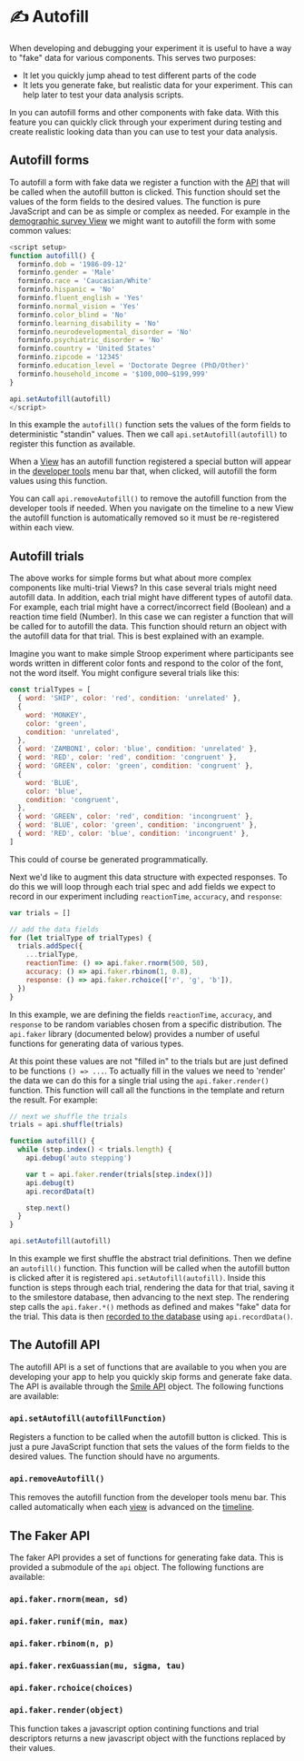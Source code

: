 # :writing_hand: Autofill

When developing and debugging your experiment it is useful to have a way to
"fake" data for various components. This serves two purposes:

- It let you quickly jump ahead to test different parts of the code
- It lets you generate fake, but realistic data for your experiment. This can
  help later to test your data analysis scripts.

In <SmileText/> you can autofill forms and other components with fake data. With
this feature you can quickly click through your experiment during testing and
create realistic looking data than you can use to test your data analysis.

## Autofill forms

To autofill a form with fake data we register a function with the [API](/api)
that will be called when the autofill button is clicked. This function should
set the values of the form fields to the desired values. The function is pure
JavaScript and can be as simple or complex as needed. For example in the
[demographic survey View](/views#demographic-survey) we might want to autofill
the form with some common values:

```js
<script setup>
function autofill() {
  forminfo.dob = '1986-09-12'
  forminfo.gender = 'Male'
  forminfo.race = 'Caucasian/White'
  forminfo.hispanic = 'No'
  forminfo.fluent_english = 'Yes'
  forminfo.normal_vision = 'Yes'
  forminfo.color_blind = 'No'
  forminfo.learning_disability = 'No'
  forminfo.neurodevelopmental_disorder = 'No'
  forminfo.psychiatric_disorder = 'No'
  forminfo.country = 'United States'
  forminfo.zipcode = '12345'
  forminfo.education_level = 'Doctorate Degree (PhD/Other)'
  forminfo.household_income = '$100,000–$199,999'
}

api.setAutofill(autofill)
</script>
```

In this example the `autofill()` function sets the values of the form fields to
deterministic "standin" values. Then we call `api.setAutofill(autofill)` to
register this function as available.

When a [View](/views) has an autofill function registered a special button will
appear in the [developer tools](/developermode) menu bar that, when clicked,
will autofill the form values using this function.

You can call `api.removeAutofill()` to remove the autofill function from the
developer tools if needed. When you navigate on the timeline to a new View the
autofill function is automatically removed so it must be re-registered within
each view.

## Autofill trials

The above works for simple forms but what about more complex components like
multi-trial Views? In this case several trials might need autofill data. In
addition, each trial might have different types of autofil data. For example,
each trial might have a correct/incorrect field (Boolean) and a reaction time
field (Number). In this case we can register a function that will be called for
to autofill the data. This function should return an object with the autofill
data for that trial. This is best explained with an example.

Imagine you want to make simple Stroop experiment where participants see words
written in different color fonts and respond to the color of the font, not the
word itself. You might configure several trials like this:

```js
const trialTypes = [
  { word: 'SHIP', color: 'red', condition: 'unrelated' },
  {
    word: 'MONKEY',
    color: 'green',
    condition: 'unrelated',
  },
  { word: 'ZAMBONI', color: 'blue', condition: 'unrelated' },
  { word: 'RED', color: 'red', condition: 'congruent' },
  { word: 'GREEN', color: 'green', condition: 'congruent' },
  {
    word: 'BLUE',
    color: 'blue',
    condition: 'congruent',
  },
  { word: 'GREEN', color: 'red', condition: 'incongruent' },
  { word: 'BLUE', color: 'green', condition: 'incongruent' },
  { word: 'RED', color: 'blue', condition: 'incongruent' },
]
```

This could of course be generated programmatically.

Next we'd like to augment this data structure with expected responses. To do
this we will loop through each trial spec and add fields we expect to record in
our experiment including `reactionTime`, `accuracy`, and `response`:

```js
var trials = []

// add the data fields
for (let trialType of trialTypes) {
  trials.addSpec({
    ...trialType,
    reactionTime: () => api.faker.rnorm(500, 50),
    accuracy: () => api.faker.rbinom(1, 0.8),
    response: () => api.faker.rchoice(['r', 'g', 'b']),
  })
}
```

In this example, we are defining the fields `reactionTime`, `accuracy`, and
`response` to be random variables chosen from a specific distribution. The
`api.faker` library (documented below) provides a number of useful functions for
generating data of various types.

At this point these values are not "filled in" to the trials but are just
defined to be functions `() => ...`. To actually fill in the values we need to
'render' the data we can do this for a single trial using the
`api.faker.render()` function. This function will call all the functions in the
template and return the result. For example:

```js
// next we shuffle the trials
trials = api.shuffle(trials)

function autofill() {
  while (step.index() < trials.length) {
    api.debug('auto stepping')

    var t = api.faker.render(trials[step.index()])
    api.debug(t)
    api.recordData(t)

    step.next()
  }
}

api.setAutofill(autofill)
```

In this example we first shuffle the abstract trial definitions. Then we define
an `autofill()` function. This function will be called when the autofill button
is clicked after it is registered `api.setAutofill(autofill)`. Inside this
function is steps through each trial, rendering the data for that trial, saving
it to the smilestore database, then advancing to the next step. The rendering
step calls the `api.faker.*()` methods as defined and makes "fake" data for the
trial. This data is then [recorded to the database](/datastorage) using
`api.recordData()`.

## The Autofill API

The autofill API is a set of functions that are available to you when you are
developing your app to help you quickly skip forms and generate fake data. The
API is available through the [Smile API](/api) object. The following functions
are available:

### `api.setAutofill(autofillFunction)`

Registers a function to be called when the autofill button is clicked. This is
just a pure JavaScript function that sets the values of the form fields to the
desired values. The function should have no arguments.

### `api.removeAutofill()`

This removes the autofill function from the developer tools menu bar. This
called automatically when each [view](/views) is advanced on the
[timeline](/timeline).

## The Faker API

The faker API provides a set of functions for generating fake data. This is
provided a submodule of the `api` object. The following functions are available:

### `api.faker.rnorm(mean, sd)`

### `api.faker.runif(min, max)`

### `api.faker.rbinom(n, p)`

### `api.faker.rexGuassian(mu, sigma, tau)`

### `api.faker.rchoice(choices)`

### `api.faker.render(object)`

This function takes a javascript option contining functions and trial
descriptors returns a new javascript object with the functions replaced by their
values.
